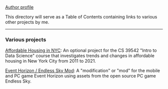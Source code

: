 [Author profile](https://github.com/JasonWu00)

This directory will serve as a Table of Contents containing links to various other projects by me.

-----

### Various projects

[Affordable Housing in NYC](https://jasonwu00.github.io/39542-research-project/): An optional project for the CS 39542 "Intro to Data Science" course that investigates trends and changes in affordable housing in New York City from 2011 to 2021.

[Event Horizon / Endless Sky Mod](https://jasonwu00.github.io/Event-Horizon-ES-mod/): A "modification" or "mod" for the mobile and PC game Event Horizon using assets from the open source PC game Endless Sky.